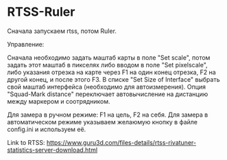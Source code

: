 # RTSS-Ruler

Сначала запускаем rtss, потом Ruler.

Управление:

Сначала необходимо задать маштаб карты в поле "Set scale", потом задать этот маштаб в пикселях либо вводом в поле "Set pixelscale", либо указания отрезка на карте через F1 на один конец отрезка, F2 на другой конец, и после этого F3.
В списке "Set Size of Interface" выбрать свой маштаб интерфейса (необходимо для автоизмерения).
Опция "Squad-Mark distance" переключает автовычисление на дистанцию между маркером и соотрядником.


Для замера в ручном режиме: F1 на цель, F2 на себя.
Для замера в автоматическом режиме указываем желаюмую кнопку в файле config.ini и используем её.

Link to RTSS: https://www.guru3d.com/files-details/rtss-rivatuner-statistics-server-download.html
